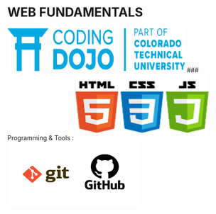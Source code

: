 # WEB FUNDAMENTALS
<img src="https://github.com/MohamedAmineHammi/Web-Fundamentals-CODING-DOJO/blob/main/coding%20dojo.png" width="400" height="100">
### Programming & Tools :
<img src="https://github.com/MohamedAmineHammi/Web-Fundamentals-CODING-DOJO/blob/main/HtmlCSSjavaScript.png" width="300" height="150">
<img src="https://github.com/MohamedAmineHammi/Web-Fundamentals-CODING-DOJO/blob/main/Git%20And%20GitHub.png" width="300" height="150">
